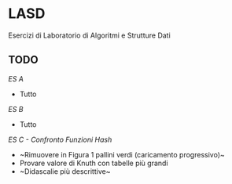 # LASD

Esercizi di Laboratorio di Algoritmi e Strutture Dati

## TODO

*ES A*
- Tutto

*ES B*
- Tutto

*ES C - Confronto Funzioni Hash*
- ~Rimuovere in Figura 1 pallini verdi (caricamento progressivo)~
- Provare valore di Knuth con tabelle più grandi
- ~Didascalie più descrittive~
